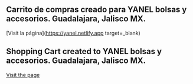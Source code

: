## Carrito de compras creado para YANEL bolsas y accesorios. Guadalajara, Jalisco MX.

[Visit la página](https://yanel.netlify.app target=_blank)



## Shopping Cart created to YANEL bolsas y accesorios. Guadalajara, Jalisco MX.

[Visit the page](https://yanel.netlify.app?target=_blank)

